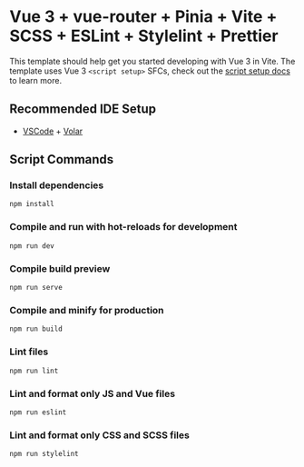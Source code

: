 # Vue 3 + vue-router + Pinia + Vite + SCSS + ESLint + Stylelint + Prettier

This template should help get you started developing with Vue 3 in Vite. The template uses Vue 3 `<script setup>` SFCs, check out the [script setup docs](https://v3.vuejs.org/api/sfc-script-setup.html#sfc-script-setup) to learn more.

## Recommended IDE Setup

- [VSCode](https://code.visualstudio.com/) + [Volar](https://marketplace.visualstudio.com/items?itemName=johnsoncodehk.volar)

## Script Commands

### Install dependencies

```
npm install
```

### Compile and run with hot-reloads for development

```
npm run dev
```

### Compile build preview

```
npm run serve
```

### Compile and minify for production

```
npm run build
```

### Lint files

```
npm run lint
```

### Lint and format only JS and Vue files

```
npm run eslint
```

### Lint and format only CSS and SCSS files

```
npm run stylelint
```
